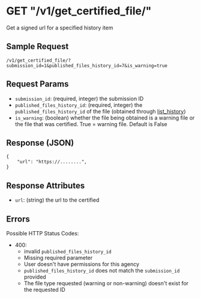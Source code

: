 # GET "/v1/get\_certified\_file/"
Get a signed url for a specified history item

## Sample Request
`/v1/get_certified_file/?submission_id=1&published_files_history_id=7&is_warning=true`

## Request Params

- `submission_id`: (required, integer) the submission ID
- `published_files_history_id`: (required, integer) the `published_files_history_id` of the file (obtained through [list\_history](./list_history.md))
- `is_warning`: (boolean) whether the file being obtained is a warning file or the file that was certified. True = warning file. Default is False

## Response (JSON)
```
{
    "url": "https://........",
}
```

## Response Attributes
- `url`: (string) the url to the certified

## Errors
Possible HTTP Status Codes:

- 400:
    - invalid `published_files_history_id`
    - Missing required parameter
    - User doesn't have permissions for this agency
    - `published_files_history_id` does not match the `submission_id` provided
    - The file type requested (warning or non-warning) doesn't exist for the requested ID